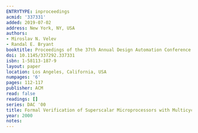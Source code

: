 ```yaml
---
ENTRYTYPE: inproceedings
acmid: '337331'
added: 2019-07-02
address: New York, NY, USA
authors:
- Miroslav N. Velev
- Randal E. Bryant
booktitle: Proceedings of the 37th Annual Design Automation Conference
doi: 10.1145/337292.337331
isbn: 1-58113-187-9
layout: paper
location: Los Angeles, California, USA
numpages: '6'
pages: 112-117
publisher: ACM
read: false
readings: []
series: DAC '00
title: Formal Verification of Superscalar Microprocessors with Multicycle Functional Units, Exception, and Branch Prediction
year: 2000
notes:
---
```

